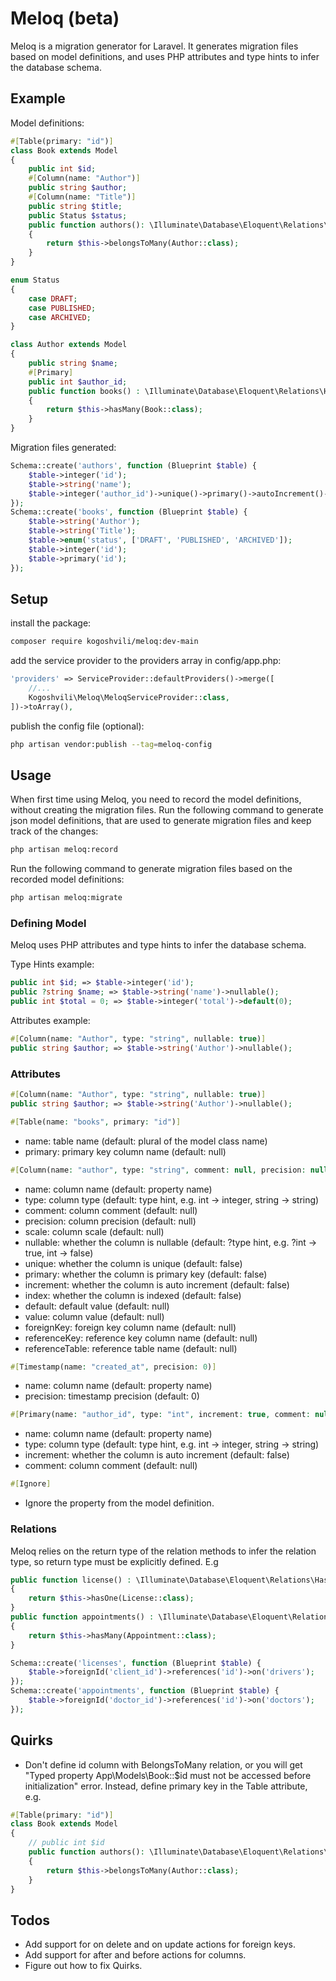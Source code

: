 # Meloq (beta)
Meloq is a migration generator for Laravel. It generates migration files based on model definitions, and uses PHP attributes and type hints to infer the database schema.

## Example
Model definitions:
```php
#[Table(primary: "id")]
class Book extends Model
{
    public int $id;
    #[Column(name: "Author")]
    public string $author;
    #[Column(name: "Title")]
    public string $title;
    public Status $status;
    public function authors(): \Illuminate\Database\Eloquent\Relations\BelongsToMany
    {
        return $this->belongsToMany(Author::class);
    }
}

enum Status
{
    case DRAFT;
    case PUBLISHED;
    case ARCHIVED;
}

class Author extends Model
{
    public string $name;
    #[Primary]
    public int $author_id;
    public function books() : \Illuminate\Database\Eloquent\Relations\HasMany
    {
        return $this->hasMany(Book::class);
    }
}
```
Migration files generated:
```php
Schema::create('authors', function (Blueprint $table) {
    $table->integer('id');
    $table->string('name');
    $table->integer('author_id')->unique()->primary()->autoIncrement()->index();
});
Schema::create('books', function (Blueprint $table) {
    $table->string('Author');
    $table->string('Title');
    $table->enum('status', ['DRAFT', 'PUBLISHED', 'ARCHIVED']);
    $table->integer('id');
    $table->primary('id');
});
```

## Setup
install the package:
```bash
composer require kogoshvili/meloq:dev-main
```
add the service provider to the providers array in config/app.php:
```php
'providers' => ServiceProvider::defaultProviders()->merge([
    //...
    Kogoshvili\Meloq\MeloqServiceProvider::class,
])->toArray(),
```
publish the config file (optional):
```bash
php artisan vendor:publish --tag=meloq-config
```

## Usage
When first time using Meloq, you need to record the model definitions, without creating the migration files.
Run the following command to generate json model definitions, that are used to generate migration files and keep track of the changes:
```bash
php artisan meloq:record
```

Run the following command to generate migration files based on the recorded model definitions:
```bash
php artisan meloq:migrate
```

### Defining Model
Meloq uses PHP attributes and type hints to infer the database schema.

Type Hints example:
```php
public int $id; => $table->integer('id');
public ?string $name; => $table->string('name')->nullable();
public int $total = 0; => $table->integer('total')->default(0);
```
Attributes example:
```php
#[Column(name: "Author", type: "string", nullable: true)]
public string $author; => $table->string('Author')->nullable();
```


### Attributes
```php
#[Column(name: "Author", type: "string", nullable: true)]
public string $author; => $table->string('Author')->nullable();
```

```php
#[Table(name: "books", primary: "id")]
```
- name: table name (default: plural of the model class name)
- primary: primary key column name (default: null)

```php
#[Column(name: "author", type: "string", comment: null, precision: null, scale: null, nullable: false, unique: false, primary: false, increment: false, index: false, default: null, value: null, foreignKey: null, referenceKey: null, referenceTable: null)]
```
- name: column name (default: property name)
- type: column type (default: type hint, e.g. int -> integer, string -> string)
- comment: column comment (default: null)
- precision: column precision (default: null)
- scale: column scale (default: null)
- nullable: whether the column is nullable (default: ?type hint, e.g. ?int -> true, int -> false)
- unique: whether the column is unique (default: false)
- primary: whether the column is primary key (default: false)
- increment: whether the column is auto increment (default: false)
- index: whether the column is indexed (default: false)
- default: default value (default: null)
- value: column value (default: null)
- foreignKey: foreign key column name (default: null)
- referenceKey: reference key column name (default: null)
- referenceTable: reference table name (default: null)


```php
#[Timestamp(name: "created_at", precision: 0)]
```
- name: column name (default: property name)
- precision: timestamp precision (default: 0)


```php
#[Primary(name: "author_id", type: "int", increment: true, comment: null)]
```
- name: column name (default: property name)
- type: column type (default: type hint, e.g. int -> integer, string -> string)
- increment: whether the column is auto increment (default: false)
- comment: column comment (default: null)

```php
#[Ignore]
```
- Ignore the property from the model definition.

### Relations
Meloq relies on the return type of the relation methods to infer the relation type, so return type must be explicitly defined.
E.g
```php
public function license() : \Illuminate\Database\Eloquent\Relations\HasOne
{
    return $this->hasOne(License::class);
}
public function appointments() : \Illuminate\Database\Eloquent\Relations\HasMany
{
    return $this->hasMany(Appointment::class);
}
```
```php
Schema::create('licenses', function (Blueprint $table) {
    $table->foreignId('client_id')->references('id')->on('drivers');
});
Schema::create('appointments', function (Blueprint $table) {
    $table->foreignId('doctor_id')->references('id')->on('doctors');
});
```

## Quirks
- Don't define id column with BelongsToMany relation, or you will get "Typed property App\Models\Book::$id must not be accessed before initialization" error. Instead, define primary key in the Table attribute, e.g.
```php
#[Table(primary: "id")]
class Book extends Model
{
    // public int $id
    public function authors(): \Illuminate\Database\Eloquent\Relations\BelongsToMany
    {
        return $this->belongsToMany(Author::class);
    }
}
```

## Todos
- Add support for on delete and on update actions for foreign keys.
- Add support for after and before actions for columns.
- Figure out how to fix Quirks.
